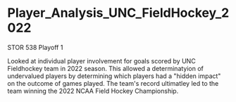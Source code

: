 # Player_Analysis_UNC_FieldHockey_2022
STOR 538 Playoff 1

Looked at individual player involvement for goals scored by UNC Fieldhockey team in 2022 season. This allowed a determinatyion of
undervalued players by determining which players had a "hidden impact" on the outcome of games played. The team's record ultimatley led to
the team winning the 2022 NCAA Field Hockey Championship.
